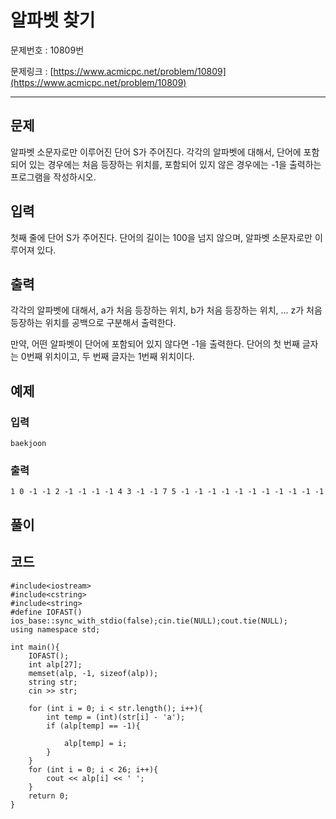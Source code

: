 # 알파벳 찾기

문제번호 :  10809번

문제링크 : [https://www.acmicpc.net/problem/10809](https://www.acmicpc.net/problem/10809)

----------

## 문제 ##

알파벳 소문자로만 이루어진 단어 S가 주어진다. 각각의 알파벳에 대해서, 단어에 포함되어 있는 경우에는 처음 등장하는 위치를, 포함되어 있지 않은 경우에는 -1을 출력하는 프로그램을 작성하시오.




## 입력 ##

첫째 줄에 단어 S가 주어진다. 단어의 길이는 100을 넘지 않으며, 알파벳 소문자로만 이루어져 있다.




## 출력 ##

각각의 알파벳에 대해서, a가 처음 등장하는 위치, b가 처음 등장하는 위치, ... z가 처음 등장하는 위치를 공백으로 구분해서 출력한다.

만약, 어떤 알파벳이 단어에 포함되어 있지 않다면 -1을 출력한다. 단어의 첫 번째 글자는 0번째 위치이고, 두 번째 글자는 1번째 위치이다.




## 예제 ##
### 입력 ###

	baekjoon

### 출력 ###

	1 0 -1 -1 2 -1 -1 -1 -1 4 3 -1 -1 7 5 -1 -1 -1 -1 -1 -1 -1 -1 -1 -1 -1

## 풀이 ##





## 코드 ##




	#include<iostream>
	#include<cstring>
	#include<string>
	#define IOFAST() ios_base::sync_with_stdio(false);cin.tie(NULL);cout.tie(NULL);
	using namespace std;
	
	int main(){
		IOFAST();
		int alp[27];
		memset(alp, -1, sizeof(alp));
		string str;
		cin >> str;
	
		for (int i = 0; i < str.length(); i++){
			int temp = (int)(str[i] - 'a');
			if (alp[temp] == -1){
	
				alp[temp] = i;
			}
		}
		for (int i = 0; i < 26; i++){
			cout << alp[i] << ' ';
		}
		return 0;
	}

​	
	
